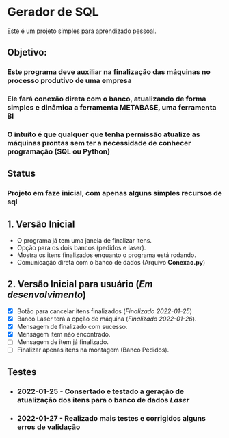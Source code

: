 # Gerador de SQL

Este é um projeto simples para aprendizado pessoal.

## **Objetivo:**

### Este programa deve auxiliar na finalização das máquinas no processo produtivo de uma empresa

### Ele fará conexão direta com o banco, atualizando de forma simples e dinâmica a ferramenta **METABASE**, uma ferramenta BI

### O intuíto é que qualquer que tenha permissão atualize as máquinas prontas sem ter a necessidade de conhecer programação (SQL ou Python)

## **Status**

### Projeto em faze inicial, com apenas alguns simples recursos de sql

## 1. Versão Inicial

* O programa já tem uma janela de finalizar itens.
* Opção para os dois bancos (pedidos e laser).
* Mostra os itens finalizados enquanto o programa está rodando.
* Comunicação direta com o banco de dados (Arquivo **Conexao.py**)

## 2. Versão Inicial para usuário (*Em desenvolvimento*)

* [X] Botão para cancelar itens finalizados (*Finalizado 2022-01-25*)
* [X] Banco Laser terá a opção de máquina (*Finalizado 2022-01-26*).
* [X] Mensagem de finalizado com sucesso.
* [X] Mensagem item não encontrado.
* [ ] Mensagem de item já finalizado.
* [ ] Finalizar apenas itens na montagem (Banco Pedidos).

## **Testes**

* ### **2022-01-25** - Consertado e testado a geração de atualização dos itens para o banco de dados *Laser*

* ### **2022-01-27** - Realizado mais testes e corrigidos alguns erros de validação
